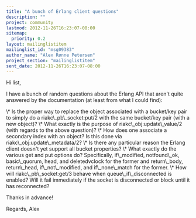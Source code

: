 ```yaml
---
title: "A bunch of Erlang client questions"
description: ""
project: community
lastmod: 2012-11-26T16:23:07-08:00
sitemap:
  priority: 0.2
layout: mailinglistitem
mailinglist_id: "msg09383"
author_name: "Alex Rønne Petersen"
project_section: "mailinglistitem"
sent_date: 2012-11-26T16:23:07-08:00
---
```



Hi list,

I have a bunch of random questions about the Erlang API that aren't
quite answered by the documentation (at least from what I could find):

\\* Is the proper way to replace the object associated with a bucket/key
pair to simply do a riakc\\_pb\\_socket:put/2 with the same bucket/key
pair (with a new object)?
\\* What exactly is the purpose of riakc\\_obj:update\\_value/2 (with
regards to the above question)?
\\* How does one associate a secondary index with an object? Is this
done via riakc\\_obj:update\\_metadata/2?
\\* Is there any particular reason the Erlang client doesn't yet support
all bucket properties?
\\* What exactly do the various get and put options do? Specifically,
if\\_modified, notfound\\_ok, basic\\_quorum, head, and deletedvclock for
the former and return\\_body, return\\_head, if\\_not\\_modified, and
if\\_none\\_match for the former.
\\* How will riakc\\_pb\\_socket:get/3 behave when queue\\_if\\_disconnected is
enabled? Will it fail immediately if the socket is disconnected or
block until it has reconnected?

Thanks in advance!

Regards,
Alex

